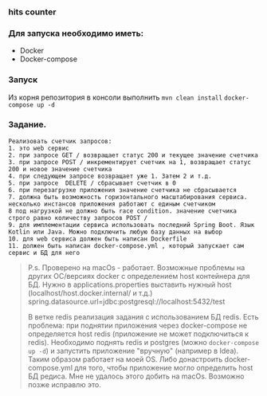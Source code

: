 ### hits counter

### Для запуска необходимо иметь:
* Docker
* Docker-compose

### Запуск
Из корня репозитория в консоли выполнить 
`mvn clean install`
`docker-compose up -d`

### Задание. 
```
Реализовать счетчик запросов:
1. это web сервис
2. при запросе GET / возвращает статус 200 и текущее значение счетчика
3. при запросе POST / инкрементирует счетчик на 1, возвращает статус 200 и новое значение счетчика
4. при следующем запросе возвращает уже 1. Затем 2 и т.д.
5. при запросе  DELETE / сбрасывает счетчик в 0
6. при перезагрузке приложения значение счетчика не сбрасывается
7. должна быть возможность горизонтального масштабирования сервиса. несколько инстансов приложения работают с единым счетчиком
8 под нагрузкой не должно быть race condition. значение счетчика строго равно количеству запросов POST /
9. для имплементации сервиса использовать последний Spring Boot. Язык Kotlin или Java. Можно подключить любую базу данных на выбор
10. для web сервиса должен быть написан Dockerfile 
11. должен быть написан docker-compose.yml , который запускает сам сервис и БД для него
```

> P.s.
> Проверено на macOs - работает.
> Возможные проблемы на других ОС/версиях docker с определением host контейнера для БД.
> Нужно в applications.properties выставить нужный host (localhost/host.docker.internal/ и т.д.) spring.datasource.url=jdbc:postgresql://localhost:5432/test
> 
> В ветке redis реализация задания с использованием БД redis.
> Есть проблема:  при поднятии приложения через docker-compose не определяется host redis (приложение не может подключиться к redis).
> Необходимо поднять redis и postgres (можно `docker-compose up -d`) и запустить приложение "вручную" (например в Idea). Таким образом работает на моей OS.
> Либо донастроить docker-compose.yml для того, чтобы приложение могло определить host БД редиса. Мне не удалось этого добить на macOs. Возможно позже исправлю это.
